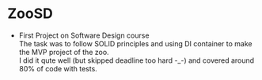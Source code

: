 # ZooSD
- First Project on Software Design course\
The task was to follow SOLID principles and using DI container to make the MVP project of the zoo.\
I did it qute well (but skipped deadline too hard -_-) and covered around 80% of code with tests.
